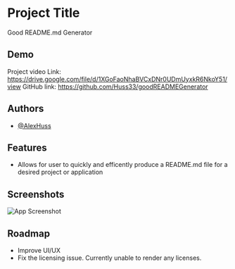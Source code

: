 # Project Title

Good README.md Generator

## Demo

Project video Link: https://drive.google.com/file/d/1XGoFaoNhaBVCxDNr0UDmUyxkR6NkoY51/view
GitHub link: https://github.com/Huss33/goodREADMEGenerator

## Authors

- [@AlexHuss](https://github.com/Huss33)

## Features

- Allows for user to quickly and efficently produce a README.md file for a desired project or application

## Screenshots

![App Screenshot](https://drive.google.com/file/d/1XGoFaoNhaBVCxDNr0UDmUyxkR6NkoY51/view) 

## Roadmap

- Improve UI/UX
- Fix the licensing issue. Currently unable to render any licenses.



